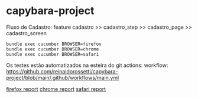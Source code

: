 # capybara-project

Fluxo de Cadastro:
feature cadastro >> cadastro_step >> cadastro_page >> cadastro_screen

```
bundle exec cucumber BROWSER=firefox
bundle exec cucumber BROWSER=chrome
bundle exec cucumber BROWSER=safari
```

Os testes estão automatizados na esteira do git actions:
workflow: https://github.com/reinaldorossetti/capybara-project/blob/main/.github/workflows/main.yml

<a href="http://reinaldorossetti.github.io/capybara-project/firefox/index.html">firefox report<a>
<a href="http://reinaldorossetti.github.io/capybara-project/chrome/index.html">chrome report<a>
<a href="http://reinaldorossetti.github.io/capybara-project/safari/index.html">safari report<a>
